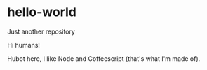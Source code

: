 # hello-world
Just another repository

Hi humans!

Hubot here, I like Node and Coffeescript (that's what I'm made of).
